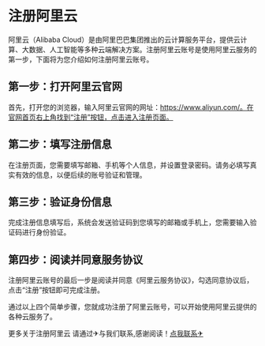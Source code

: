 # 注册阿里云

阿里云（Alibaba Cloud）是由阿里巴巴集团推出的云计算服务平台，提供云计算、大数据、人工智能等多种云端解决方案。注册阿里云账号是使用阿里云服务的第一步，下面将为您介绍如何注册阿里云账号。

## 第一步：打开阿里云官网

首先，打开您的浏览器，输入阿里云官网的网址：https://www.aliyun.com/。在官网首页右上角找到“注册”按钮，点击进入注册页面。

## 第二步：填写注册信息

在注册页面，您需要填写邮箱、手机等个人信息，并设置登录密码。请务必填写真实有效的信息，以便后续的账号验证和管理。

## 第三步：验证身份信息

完成注册信息填写后，系统会发送验证码到您填写的邮箱或手机上，您需要输入验证码进行身份验证。

## 第四步：阅读并同意服务协议

注册阿里云账号的最后一步是阅读并同意《阿里云服务协议》，勾选同意协议后，点击“注册”按钮即可完成注册。

通过以上四个简单步骤，您就成功注册了阿里云账号，可以开始使用阿里云提供的各种云服务了。

更多关于注册阿里云 请通过✈与我们联系,感谢阅读！[点我联系✈](https://edge.k02.cc)